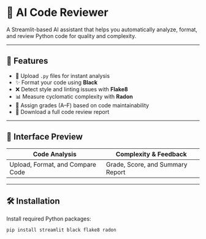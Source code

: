 
# 🧠 AI Code Reviewer

A Streamlit-based AI assistant that helps you automatically analyze, format, and review Python code for quality and complexity.

---

## 🚀 Features

- 📂 Upload `.py` files for instant analysis  
- ✨ Format your code using **Black**
- ❌ Detect style and linting issues with **Flake8**
- 📊 Measure cyclomatic complexity with **Radon**
- 🎯 Assign grades (A–F) based on code maintainability
- 📝 Download a full code review report

---

## 📸 Interface Preview

| Code Analysis | Complexity & Feedback |
|---------------|------------------------|
| Upload, Format, and Compare Code | Grade, Score, and Summary Report |

---

## 🛠️ Installation

Install required Python packages:

```bash
pip install streamlit black flake8 radon

